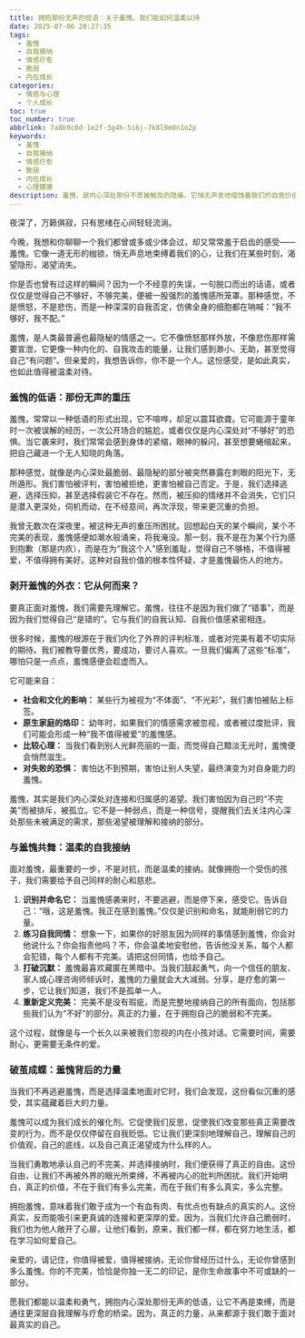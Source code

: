 ```yaml
---
title: 拥抱那份无声的低语：关于羞愧，我们能如何温柔以待
date: 2025-07-06 20:27:35
tags:
  - 羞愧
  - 自我接纳
  - 情感疗愈
  - 脆弱
  - 内在成长
categories:
  - 情感与心理
  - 个人成长
toc: true
toc_number: true
abbrlink: 7a8b9c0d-1e2f-3g4h-5i6j-7k8l9m0n1o2p
keywords:
  - 羞愧
  - 自我接纳
  - 情感疗愈
  - 脆弱
  - 内在成长
  - 心理健康
description: 羞愧，是内心深处那份不愿被触及的隐痛，它悄无声息地侵蚀着我们的自我价值。但当我们选择温柔地面对它，而非逃避时，这份看似沉重的感受，便能成为通往更深层自我理解与疗愈的桥梁。这篇文章，将带你一同探索羞愧的本质，学习如何以爱与接纳，拥抱那个不完美的自己，最终找到内心的平静与力量。
---
```


夜深了，万籁俱寂，只有思绪在心间轻轻流淌。

今晚，我想和你聊聊一个我们都曾或多或少体会过，却又常常羞于启齿的感受——羞愧。它像一道无形的枷锁，悄无声息地束缚着我们的心，让我们在某些时刻，渴望隐形，渴望消失。

你是否也曾有过这样的瞬间？因为一个不经意的失误，一句脱口而出的话语，或者仅仅是觉得自己不够好，不够完美，便被一股强烈的羞愧感所笼罩。那种感觉，不是愤怒，不是悲伤，而是一种深深的自我否定，仿佛全身的细胞都在呐喊：“我不够好，我不配。”

羞愧，是人类最普遍也最隐秘的情感之一。它不像愤怒那样外放，不像悲伤那样需要宣泄，它更像一种内化的、自我攻击的能量，让我们感到渺小、无助，甚至觉得自己“有问题”。但亲爱的，我想告诉你，你不是一个人。这份感受，是如此真实，也如此值得被温柔对待。

### 羞愧的低语：那份无声的重压

羞愧，常常以一种低语的形式出现，它不喧哗，却足以震耳欲聋。它可能源于童年时一次被误解的经历，一次公开场合的尴尬，或者仅仅是内心深处对“不够好”的恐惧。当它袭来时，我们常常会感到身体的紧缩，眼神的躲闪，甚至想要蜷缩起来，把自己藏进一个无人知晓的角落。

那种感觉，就像是内心深处最脆弱、最隐秘的部分被突然暴露在刺眼的阳光下，无所遁形。我们害怕被评判，害怕被拒绝，更害怕被自己否定。于是，我们选择逃避，选择压抑，甚至选择假装它不存在。然而，被压抑的情绪并不会消失，它们只是潜入更深处，伺机而动，在不经意间，再次浮现，带来更沉重的负担。

我曾无数次在深夜里，被这种无声的重压所困扰。回想起白天的某个瞬间，某个不完美的表现，羞愧感便如潮水般涌来，将我淹没。那一刻，我不是在为某个行为感到抱歉（那是内疚），而是在为“我这个人”感到羞耻，觉得自己不够格，不值得被爱，不值得拥有美好。这种对自我价值的根本性怀疑，才是羞愧最伤人的地方。

### 剥开羞愧的外衣：它从何而来？

要真正面对羞愧，我们需要先理解它。羞愧，往往不是因为我们做了“错事”，而是因为我们觉得自己“是错的”。它与我们的自我认知、自我价值感紧密相连。

很多时候，羞愧的根源在于我们内化了外界的评判标准，或者对完美有着不切实际的期待。我们被教导要优秀，要成功，要讨人喜欢。一旦我们偏离了这些“标准”，哪怕只是一点点，羞愧感便会趁虚而入。

它可能来自：

*   **社会和文化的影响：** 某些行为被视为“不体面”、“不光彩”，我们害怕被贴上标签。
*   **原生家庭的烙印：** 幼年时，如果我们的情感需求被忽视，或者被过度批评，我们可能会形成一种“我不值得被爱”的羞愧感。
*   **比较心理：** 当我们看到别人光鲜亮丽的一面，而觉得自己黯淡无光时，羞愧便会悄然滋生。
*   **对失败的恐惧：** 害怕达不到预期，害怕让别人失望，最终演变为对自身能力的羞愧。

羞愧，其实是我们内心深处对连接和归属感的渴望。我们害怕因为自己的“不完美”而被排斥，被孤立。它不是一种弱点，而是一种信号，提醒我们去关注内心深处那些未被满足的需求，那些渴望被理解和接纳的部分。

### 与羞愧共舞：温柔的自我接纳

面对羞愧，最重要的一步，不是对抗，而是温柔的接纳。就像拥抱一个受伤的孩子，我们需要给予自己同样的耐心和慈悲。

1.  **识别并命名它：** 当羞愧感袭来时，不要逃避，而是停下来，感受它。告诉自己：“哦，这是羞愧。我正在感到羞愧。”仅仅是识别和命名，就能削弱它的力量。
2.  **练习自我同情：** 想象一下，如果你的好朋友因为同样的事情感到羞愧，你会对他说什么？你会指责他吗？不，你会温柔地安慰他，告诉他没关系，每个人都会犯错，每个人都有不完美。请把这份同情，也给予自己。
3.  **打破沉默：** 羞愧最喜欢藏匿在黑暗中。当我们鼓起勇气，向一个信任的朋友、家人或心理咨询师倾诉时，羞愧的力量就会大大减弱。分享，是疗愈的第一步，它让我们知道，我们不是孤单一人。
4.  **重新定义完美：** 完美不是没有瑕疵，而是完整地接纳自己的所有面向，包括那些我们认为“不好”的部分。真正的力量，在于拥抱自己的脆弱和不完美。

这个过程，就像是与一个长久以来被我们忽视的内在小孩对话。它需要时间，需要耐心，更需要无条件的爱。

### 破茧成蝶：羞愧背后的力量

当我们不再逃避羞愧，而是选择温柔地面对它时，我们会发现，这份看似沉重的感受，其实蕴藏着巨大的力量。

羞愧可以成为我们成长的催化剂。它促使我们反思，促使我们改变那些真正需要改变的行为，而不是仅仅停留在自我贬低。它让我们更深刻地理解自己，理解自己的价值观，自己的底线，以及自己真正渴望成为什么样的人。

当我们勇敢地承认自己的不完美，并选择接纳时，我们便获得了真正的自由。这份自由，让我们不再被外界的眼光所束缚，不再被内心的批判所困扰。我们开始明白，真正的价值，不在于我们有多么完美，而在于我们有多么真实，多么完整。

拥抱羞愧，意味着我们敢于成为一个有血有肉、有优点也有缺点的真实的人。这份真实，反而能吸引来更真诚的连接和更深厚的爱。因为，当我们允许自己脆弱时，我们也为他人敞开了心扉，让他们看到，原来，我们都一样，都在努力地生活，都在学习如何爱自己。

亲爱的，请记住，你值得被爱，值得被接纳，无论你曾经历过什么，无论你曾感到多么羞愧。你的不完美，恰恰是你独一无二的印记，是你生命故事中不可或缺的一部分。

愿我们都能以温柔和勇气，拥抱内心深处那份无声的低语，让它不再是束缚，而是通往更深层自我理解与疗愈的桥梁。因为，真正的力量，从来都源于我们敢于面对最真实的自己。